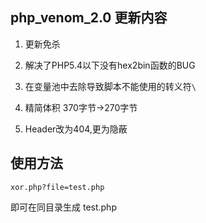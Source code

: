 ## php_venom_2.0 更新内容

1.	更新免杀

2.	解决了PHP5.4以下没有hex2bin函数的BUG

3.  在变量池中去除导致脚本不能使用的转义符`\`

4.	精简体积 370字节->270字节

5.	Header改为404,更为隐蔽



## 使用方法

 `xor.php?file=test.php`
 
 即可在同目录生成 test.php
